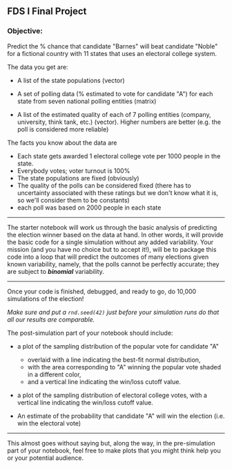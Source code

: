 ## FDS I Final Project

### Objective: 

Predict the % chance that candidate "Barnes" will beat candidate "Noble" for a fictional country with 11 states  that uses an electoral college system.

The data you get are:

* A list of the state populations (vector)

* A set of polling data (% estimated to vote for candidate "A") for each state from seven national polling entities (matrix)

* A list of the estimated quality of each of 7 polling entities (company, university, think tank, etc.) (vector). Higher numbers are better (e.g. the poll is considered more reliable)

The facts you know about the data are

* Each state gets awarded 1 electoral college vote per 1000 people in the state.
* Everybody votes; voter turnout is 100%
* The state populations are fixed (obviously)
* The quality of the polls can be considered fixed (there has to uncertainty associated with these ratings but we don't know what it is, so we'll consider them to be constants)
* each poll was based on 2000 people in each state

---

The starter notebook will work us through the basic analysis of predicting the election winner based on the data at hand. In other words, it will provide the basic code for a single simulation without any added variability. Your mission (and you have no choice but to accept it!), will be to package this code into a loop that will predict the outcomes of many elections given known variability, namely, that the polls cannot be perfectly accurate; they are subject to ***binomial*** variability.

---

Once your code is finished, debugged, and ready to go, do 10,000 simulations of the election!

*Make sure and put a `rnd.seed(42)` just before your simulation runs do that all our results are comparable.*

The post-simulation part of your notebook should include:

* a plot of the sampling distribution of the popular vote for candidate "A" 

  - overlaid with a line indicating the best-fit normal distribution, 

  * with the area corresponding to "A" winning the popular vote shaded in a different color, 
  * and a vertical line indicating the win/loss cutoff value.

* a plot of the sampling distribution of electoral college votes, with a vertical line indicating the win/loss cutoff value.

* An estimate of the probability that candidate "A" will win the election (i.e. win the electoral vote)

---

This almost goes without saying but, along the way, in the pre-simulation part of your notebook, feel free to make plots that you might think help you or your potential audience. 

